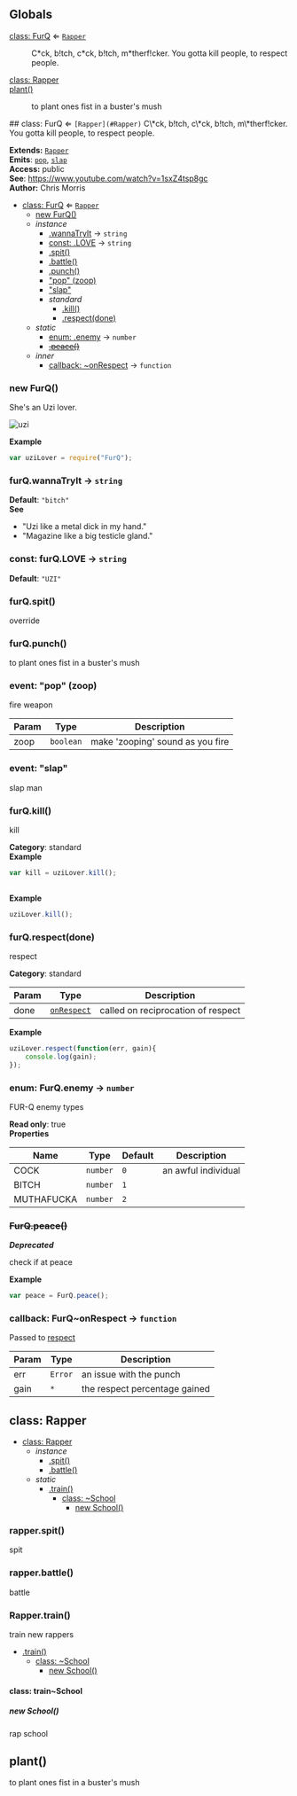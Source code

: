 ## Globals
<dl>
<dt><a href="#FurQ">class: FurQ</a> ⇐ <code><a href="#Rapper">Rapper</a></code></dt>
<dd><p>C*ck, b!tch, c*ck, b!tch, m*therf!cker. You gotta kill people, to respect people.</p>
</dd>
<dt><a href="#Rapper">class: Rapper</a></dt>
<dd></dd>
<dt><a href="#plant">plant()</a></dt>
<dd><p>to plant ones fist in a buster&#39;s mush</p>
</dd>
</dl>
<a name="FurQ"></a>
## class: FurQ ⇐ <code>[Rapper](#Rapper)</code>
C\*ck, b!tch, c\*ck, b!tch, m\*therf!cker. You gotta kill people, to respect people.

**Extends:** <code>[Rapper](#Rapper)</code>  
**Emits**: <code>[pop](#FurQ#event_pop)</code>, <code>[slap](#FurQ#event_slap)</code>  
**Access:** public  
**See**: https://www.youtube.com/watch?v=1sxZ4tsp8gc  
**Author:** Chris Morris  

* [class: FurQ](#FurQ) ⇐ <code>[Rapper](#Rapper)</code>
  * [new FurQ()](#new_FurQ_new)
  * _instance_
    * [.wannaTryIt](#FurQ#wannaTryIt) → <code>string</code>
    * [const: .LOVE](#FurQ#LOVE) → <code>string</code>
    * [.spit()](#FurQ#spit)
    * [.battle()](#FurQ#battle)
    * [.punch()](#FurQ#punch)
    * ["pop" (zoop)](#FurQ#event_pop)
    * ["slap"](#FurQ#event_slap)
    * _standard_
      * [.kill()](#FurQ#kill)
      * [.respect(done)](#FurQ#respect)
  * _static_
    * [enum: .enemy](#FurQ.enemy) → <code>number</code>
    * ~~[.peace()](#FurQ.peace)~~
  * _inner_
    * [callback: ~onRespect](#FurQ..onRespect) → <code>function</code>

<a name="new_FurQ_new"></a>
### new FurQ()
She's an Uzi lover. 

![uzi](https://sampleface.co.uk/wp-content/uploads/2013/07/fur-q-uzi-lover.png)

**Example**  
```js
var uziLover = require("FurQ");
```
<a name="FurQ#wannaTryIt"></a>
### furQ.wannaTryIt → <code>string</code>
**Default**: <code>&quot;bitch&quot;</code>  
**See**

- "Uzi like a metal dick in my hand."
- "Magazine like a big testicle gland."

<a name="FurQ#LOVE"></a>
### const: furQ.LOVE → <code>string</code>
**Default**: <code>&quot;UZI&quot;</code>  
<a name="FurQ#spit"></a>
### furQ.spit()
override

<a name="FurQ#punch"></a>
### furQ.punch()
to plant ones fist in a buster's mush

<a name="FurQ#event_pop"></a>
### event: "pop" (zoop)
fire weapon


| Param | Type | Description |
| --- | --- | --- |
| zoop | <code>boolean</code> | make 'zooping' sound as you fire |

<a name="FurQ#event_slap"></a>
### event: "slap"
slap man

<a name="FurQ#kill"></a>
### furQ.kill()
kill

**Category**: standard  
**Example**  
```js
var kill = uziLover.kill();
    
```
**Example**  
```js
uziLover.kill();
```
<a name="FurQ#respect"></a>
### furQ.respect(done)
respect

**Category**: standard  

| Param | Type | Description |
| --- | --- | --- |
| done | <code>[onRespect](#FurQ..onRespect)</code> | called on reciprocation of respect |

**Example**  
```js
uziLover.respect(function(err, gain){
    console.log(gain);
});
```
<a name="FurQ.enemy"></a>
### enum: FurQ.enemy → <code>number</code>
FUR-Q enemy types

**Read only**: true  
**Properties**

| Name | Type | Default | Description |
| --- | --- | --- | --- |
| COCK | <code>number</code> | <code>0</code> | an awful individual |
| BITCH | <code>number</code> | <code>1</code> |  |
| MUTHAFUCKA | <code>number</code> | <code>2</code> |  |

<a name="FurQ.peace"></a>
### ~~FurQ.peace()~~
***Deprecated***

check if at peace

**Example**  
```js
var peace = FurQ.peace();
```
<a name="FurQ..onRespect"></a>
### callback: FurQ~onRespect → <code>function</code>
Passed to [respect](#FurQ#respect)


| Param | Type | Description |
| --- | --- | --- |
| err | <code>Error</code> | an issue with the punch |
| gain | <code>\*</code> | the respect percentage gained |

<a name="Rapper"></a>
## class: Rapper

* [class: Rapper](#Rapper)
  * _instance_
    * [.spit()](#Rapper#spit)
    * [.battle()](#Rapper#battle)
  * _static_
    * [.train()](#Rapper.train)
      * [class: ~School](#Rapper.train..School)
        * [new School()](#new_Rapper.train..School_new)

<a name="Rapper#spit"></a>
### rapper.spit()
spit

<a name="Rapper#battle"></a>
### rapper.battle()
battle

<a name="Rapper.train"></a>
### Rapper.train()
train new rappers


  * [.train()](#Rapper.train)
    * [class: ~School](#Rapper.train..School)
      * [new School()](#new_Rapper.train..School_new)

<a name="Rapper.train..School"></a>
#### class: train~School
<a name="new_Rapper.train..School_new"></a>
##### new School()
rap school

<a name="plant"></a>
## plant()
to plant ones fist in a buster's mush

